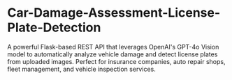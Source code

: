 # Car-Damage-Assessment-License-Plate-Detection
A powerful Flask-based REST API that leverages OpenAI's GPT-4o Vision model to automatically analyze vehicle damage and detect license plates from uploaded images. Perfect for insurance companies, auto repair shops, fleet management, and vehicle inspection services.
